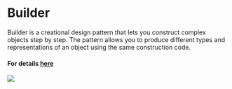 # Builder
Builder is a creational design pattern that lets you construct complex objects step by step. The pattern allows you to produce different types and representations of an object using the same construction code.
#### For details [here](https://refactoring.guru/design-patterns/builder)
![](https://refactoring.guru/images/patterns/content/bridge/bridge.png)
